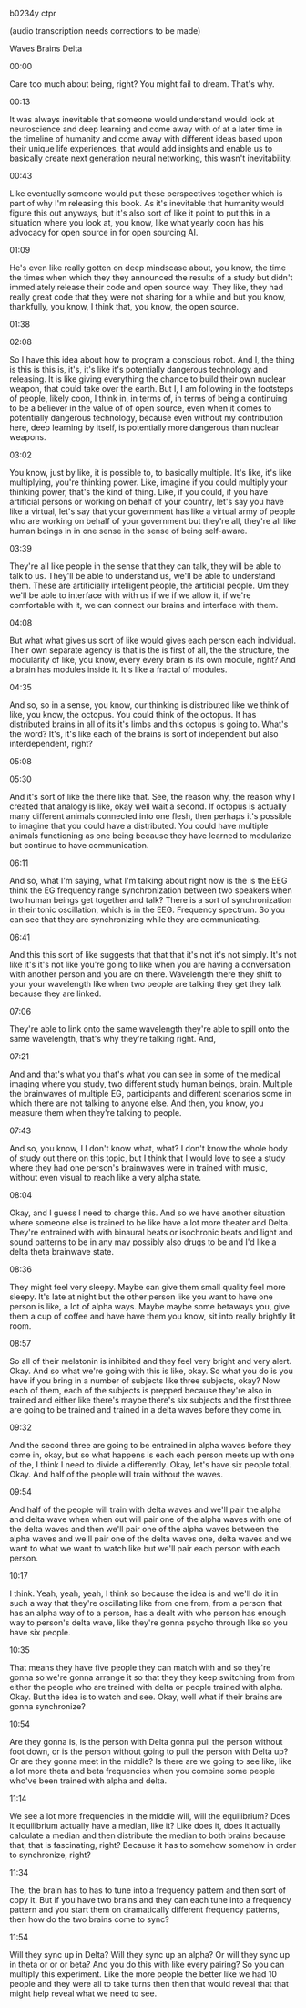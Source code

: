 b0234y ctpr

(audio transcription needs corrections to be made)

Waves Brains Delta

00:00

Care too much about being, right? You might fail to dream. That's why.

00:13

It was always inevitable that someone would understand would look at neuroscience and deep learning and come away with of at a later time in the timeline of humanity and come away with different ideas based upon their unique life experiences, that would add insights and enable us to basically create next generation neural networking, this wasn't inevitability.

00:43

Like eventually someone would put these perspectives together which is part of why I'm releasing this book. As it's inevitable that humanity would figure this out anyways, but it's also sort of like it point to put this in a situation where you look at, you know, like what yearly coon has his advocacy for open source in for open sourcing AI.

01:09

He's even like really gotten on deep mindscase about, you know, the time the times when which they they announced the results of a study but didn't immediately release their code and open source way. They like, they had really great code that they were not sharing for a while and but you know, thankfully, you know, I think that, you know, the open source.

01:38

02:08

So I have this idea about how to program a conscious robot. And I, the thing is this is this is, it's, it's like it's potentially dangerous technology and releasing. It is like giving everything the chance to build their own nuclear weapon, that could take over the earth. But I, I am following in the footsteps of people, likely coon, I think in, in terms of, in terms of being a continuing to be a believer in the value of of open source, even when it comes to potentially dangerous technology, because even without my contribution here, deep learning by itself, is potentially more dangerous than nuclear weapons.

03:02

You know, just by like, it is possible to, to basically multiple. It's like, it's like multiplying, you're thinking power. Like, imagine if you could multiply your thinking power, that's the kind of thing. Like, if you could, if you have artificial persons or working on behalf of your country, let's say you have like a virtual, let's say that your government has like a virtual army of people who are working on behalf of your government but they're all, they're all like human beings in in one sense in the sense of being self-aware.

03:39

They're all like people in the sense that they can talk, they will be able to talk to us. They'll be able to understand us, we'll be able to understand them. These are artificially intelligent people, the artificial people. Um they we'll be able to interface with with us if we if we allow it, if we're comfortable with it, we can connect our brains and interface with them.

04:08

But what what gives us sort of like would gives each person each individual. Their own separate agency is that is the is first of all, the the structure, the modularity of like, you know, every every brain is its own module, right? And a brain has modules inside it. It's like a fractal of modules.

04:35

And so, so in a sense, you know, our thinking is distributed like we think of like, you know, the octopus. You could think of the octopus. It has distributed brains in all of its it's limbs and this octopus is going to. What's the word? It's, it's like each of the brains is sort of independent but also interdependent, right?

05:08



05:30

And it's sort of like the there like that. See, the reason why, the reason why I created that analogy is like, okay well wait a second. If octopus is actually many different animals connected into one flesh, then perhaps it's possible to imagine that you could have a distributed. You could have multiple animals functioning as one being because they have learned to modularize but continue to have communication.

06:11

And so, what I'm saying, what I'm talking about right now is the is the EEG think the EG frequency range synchronization between two speakers when two human beings get together and talk? There is a sort of synchronization in their tonic oscillation, which is in the EEG. Frequency spectrum. So you can see that they are synchronizing while they are communicating.

06:41

And this this sort of like suggests that that that it's not it's not simply. It's not like it's it's not like you're going to like when you are having a conversation with another person and you are on there. Wavelength there they shift to your your wavelength like when two people are talking they get they talk because they are linked.

07:06

They're able to link onto the same wavelength they're able to spill onto the same wavelength, that's why they're talking right. And,

07:21

And and that's what you that's what you can see in some of the medical imaging where you study, two different study human beings, brain. Multiple the brainwaves of multiple EG, participants and different scenarios some in which there are not talking to anyone else. And then, you know, you measure them when they're talking to people.

07:43

And so, you know, I I don't know what, what? I don't know the whole body of study out there on this topic, but I think that I would love to see a study where they had one person's brainwaves were in trained with music, without even visual to reach like a very alpha state.

08:04

Okay, and I guess I need to charge this. And so we have another situation where someone else is trained to be like have a lot more theater and Delta. They're entrained with with binaural beats or isochronic beats and light and sound patterns to be in any may possibly also drugs to be and I'd like a delta theta brainwave state.

08:36

They might feel very sleepy. Maybe can give them small quality feel more sleepy. It's late at night but the other person like you want to have one person is like, a lot of alpha ways. Maybe maybe some betaways you, give them a cup of coffee and have have them you know, sit into really brightly lit room.

08:57

So all of their melatonin is inhibited and they feel very bright and very alert. Okay. And so what we're going with this is like, okay. So what you do is you have if you bring in a number of subjects like three subjects, okay? Now each of them, each of the subjects is prepped because they're also in trained and either like there's maybe there's six subjects and the first three are going to be trained and trained in a delta waves before they come in.

09:32

And the second three are going to be entrained in alpha waves before they come in, okay, but so what happens is each each person meets up with one of the, I think I need to divide a differently. Okay, let's have six people total. Okay. And half of the people will train without the waves.

09:54

And half of the people will train with delta waves and we'll pair the alpha and delta wave when when out will pair one of the alpha waves with one of the delta waves and then we'll pair one of the alpha waves between the alpha waves and we'll pair one of the delta waves one, delta waves and we want to what we want to watch like but we'll pair each person with each person.

10:17

I think. Yeah, yeah, yeah, I think so because the idea is and we'll do it in such a way that they're oscillating like from one from, from a person that has an alpha way of to a person, has a dealt with who person has enough way to person's delta wave, like they're gonna psycho through like so you have six people.

10:35

That means they have five people they can match with and so they're gonna so we're gonna arrange it so that they they keep switching from from either the people who are trained with delta or people trained with alpha. Okay. But the idea is to watch and see. Okay, well what if their brains are gonna synchronize?

10:54

Are they gonna is, is the person with Delta gonna pull the person without foot down, or is the person without going to pull the person with Delta up? Or are they gonna meet in the middle? Is there are we going to see like, like a lot more theta and beta frequencies when you combine some people who've been trained with alpha and delta.

11:14

We see a lot more frequencies in the middle will, will the equilibrium? Does it equilibrium actually have a median, like it? Like does it, does it actually calculate a median and then distribute the median to both brains because that, that is fascinating, right? Because it has to somehow somehow in order to synchronize, right?

11:34

The, the brain has to has to tune into a frequency pattern and then sort of copy it. But if you have two brains and they can each tune into a frequency pattern and you start them on dramatically different frequency patterns, then how do the two brains come to sync?

11:54

Will they sync up in Delta? Will they sync up an alpha? Or will they sync up in theta or or or beta? And you do this with like every pairing? So you can multiply this experiment. Like the more people the better like we had 10 people and they were all to take turns then then that would reveal that that might help reveal what we need to see.

